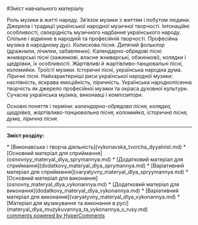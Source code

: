 <div id="hypercomments_widget" class="js-hypercomments-widget invisible"></div>

#Зміст навчального матеріалу

Роль музики в житті народу. Зв’язок музики з життям і побутом людини. Джерела і традиції української народної музичної творчості. Інтонаційні особливості, своєрідність музичного надбання українського народу. Спільне і відмінне в народній та професійній творчості. Професійна музика в народному дусі. Колискова пісня. Дитячий фольклор (дражнили, лічилки, забавлянки). Календарно-обрядові пісні: жниварські пісні (зажинкові, власне жниварські, обжинкові), колядки і щедрівки, їх особливості. Жартівливі й жартівливо-танцювальні пісні, коломийки. Троїсті музики. Історичні пісні, українська народна дума. Ліричні пісні. Найхарактерніші риси української народної музики: наспівність, яскрава емоційність,  ліричність. Українська народнопісенна творчість як джерело професійної музики та окраса духовної культури. Сучасна українська музика, виконавці і композитори.

Основні поняття і терміни: *календарно-обрядова пісня, колядка, щедрівка, жартівливо-танцювальна пісня, коломийка, історична пісня, дума, лірична пісня.*

<hr>
<p><b>Зміст розділу:</b></p>
   * [Виконавська і творча діяльність](vуkonavska_tvorcha_dyyalnist.md)
   * [Основний матеріал для сприймання](osnovnуy_materyal_dlya_sprуmannya.md)
   * [Додатковий матеріал для сприймання](dodatkovу_materyal_dlya_sprуmannya.md)
   * [Варіативний матеріал для сприймання](varyatуvnу_materyal_dlya_sprуymannya.md)
   * [Основний матеріал для  виконання](osnovnу_materyal_dlya_vуkonannya.md)
   * [Додатковий матеріал для виконання](dodatkovу_materyal_dlya_vуkonannya.md)
   * [Варіативний матеріал для виконання](varyatуvnу_materyal_dlya_vуkonannya.md)
   * [Матеріал для музикування та виконання в русі](materyal_dlya_muzуkuvannya_ta_vуkonannya_v_rusy.md)

<div class="js-hypercomments-container">
    <a href="http://hypercomments.com" class="hc-link" title="comments widget">comments powered by HyperComments</a>
</div>